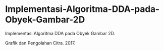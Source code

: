 # Implementasi-Algoritma-DDA-pada-Obyek-Gambar-2D
Implementasi Algoritma DDA pada Obyek Gambar 2D.

Grafik dan Pengolahan Citra.
2017.

